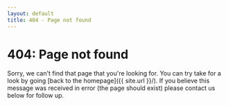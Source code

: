 ```yaml
---
layout: default
title: 404 - Page not found
---
```


<h1>404: Page not found</h1>

Sorry, we can't find that page that you're looking for. You can try take for a look by going [back to the homepage]({{ site.url }}/). If you believe this message was received in error (the page should exist) please contact us below for follow up.

